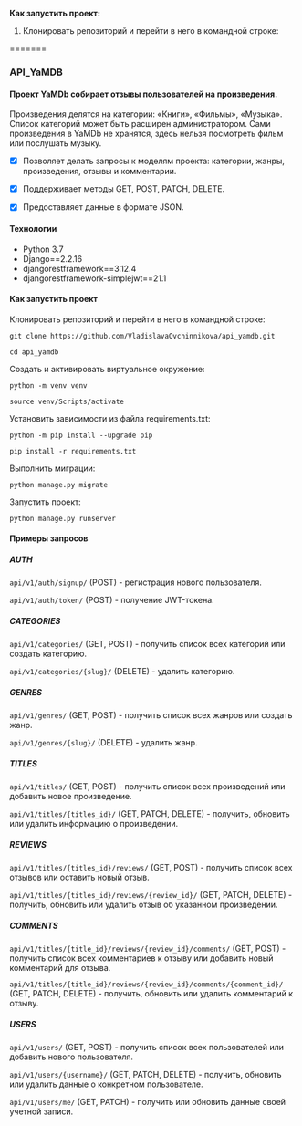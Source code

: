 **Как запустить проект:**

1. Клонировать репозиторий и перейти в него в командной строке:

=======
### API_YaMDB
#### Проект YaMDb собирает отзывы пользователей на произведения. 
Произведения делятся на категории: «Книги», «Фильмы», «Музыка». Список категорий может быть расширен администратором.
Сами произведения в YaMDb не хранятся, здесь нельзя посмотреть фильм или послушать музыку.

- [x] Позволяет делать запросы к моделям проекта: категории, жанры, произведения, отзывы и комментарии.

- [x] Поддерживает методы GET, POST, PATCH, DELETE.

- [x] Предоставляет данные в формате JSON.

#### Технологии
- Python 3.7
- Django==2.2.16
- djangorestframework==3.12.4
- djangorestframework-simplejwt==21.1

#### Как запустить проект
Клонировать репозиторий и перейти в него в командной строке:

```git clone https://github.com/VladislavaOvchinnikova/api_yamdb.git```

```cd api_yamdb```

Cоздать и активировать виртуальное окружение:

```python -m venv venv```

```source venv/Scripts/activate```

Установить зависимости из файла requirements.txt:

```python -m pip install --upgrade pip```

```pip install -r requirements.txt```

Выполнить миграции:

```python manage.py migrate```

Запустить проект:

```python manage.py runserver```

#### Примеры запросов

##### AUTH

```api/v1/auth/signup/``` (POST) - регистрация нового пользователя.

```api/v1/auth/token/``` (POST) - получение JWT-токена.

##### CATEGORIES

```api/v1/categories/``` (GET, POST) - получить список всех категорий или создать категорию.

```api/v1/categories/{slug}/``` (DELETE) - удалить категорию.

##### GENRES

```api/v1/genres/``` (GET, POST) - получить список всех жанров или создать жанр.

```api/v1/genres/{slug}/``` (DELETE) - удалить жанр.

##### TITLES

```api/v1/titles/``` (GET, POST) - получить список всех произведений или добавить новое произведение.

```api/v1/titles/{titles_id}/``` (GET, PATCH, DELETE) - получить, обновить или удалить информацию о произведении.

##### REVIEWS

```api/v1/titles/{titles_id}/reviews/``` (GET, POST) - получить список всех отзывов или оставить новый отзыв.

```api/v1/titles/{titles_id}/reviews/{review_id}/``` (GET, PATCH, DELETE) - получить, обновить или удалить отзыв об указанном произведении.

##### COMMENTS

```api/v1/titles/{title_id}/reviews/{review_id}/comments/``` (GET, POST) - получить список всех комментариев к отзыву или добавить новый комментарий для отзыва.

```api/v1/titles/{title_id}/reviews/{review_id}/comments/{comment_id}/``` (GET, PATCH, DELETE) - получить, обновить или удалить комментарий к отзыву.

##### USERS

```api/v1/users/``` (GET, POST) - получить список всех пользователей или добавить нового пользователя.

```api/v1/users/{username}/``` (GET, PATCH, DELETE) - получить, обновить или удалить данные о конкретном пользователе.

```api/v1/users/me/``` (GET, PATCH) - получить или обновить данные своей учетной записи.
